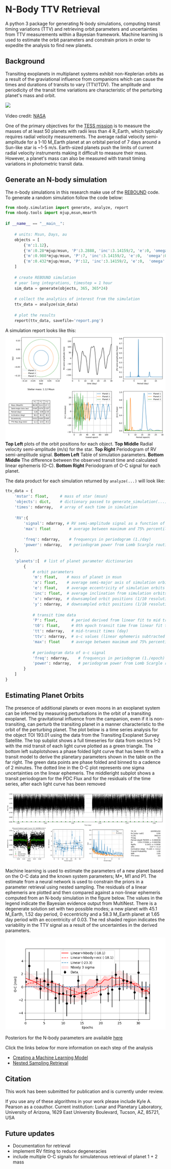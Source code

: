 # N-Body TTV Retrieval
A python 3 package for generating N-body simulations, computing transit timing variations (TTV) and retrieving orbit parameters and uncertainties from TTV measurements within a Bayesian framework. Machine learning is used to estimate the orbit parameters and constrain priors in order to expedite the analysis to find new planets.

## Background
Transiting exoplanets in multiplanet systems exhibit non-Keplerian orbits as a result of the graviational influence from companions which can cause the times and durations of transits to vary (TTV/TDV). The amplitude and periodicity of the transit time variations are characteristic of the perturbing planet's mass and orbit. 

![](exoplanet_ttv.gif)

Video credit: [NASA](https://www.youtube.com/watch?v=rqQ1xKsNIQE)

One of the primary objectives for the [TESS mission](https://tess.mit.edu/) is to measure the masses of at least 50 planets with radii less than 4 R_Earth, which typically requires radial velocity measurements. The average radial velocity semi-amplitude for a 1-10 M_Earth planet at an orbital period of 7 days around a Sun-like star is ~1-5 m/s. Earth-sized planets push the limits of current radial velocity instruments making it difficult to measure their mass. However, a planet's mass can also be measured with transit timing variations in photometric transit data.

## Generate an N-body simulation 
The n-body simulations in this research make use of the [REBOUND](https://rebound.readthedocs.io) code. To generate a random simulation follow the code below: 
```python
from nbody.simulation import generate, analyze, report
from nbody.tools import mjup,msun,mearth

if __name__ == "__main__":
    
    # units: Msun, Days, au
    objects = [
        {'m':1.12},
        {'m':0.28*mjup/msun, 'P':3.2888, 'inc':3.14159/2, 'e':0, 'omega':0  }, 
        {'m':0.988*mjup/msun, 'P':7, 'inc':3.14159/2, 'e':0,  'omega':0  }, 
        {'m':0.432*mjup/msun, 'P':12, 'inc':3.14159/2, 'e':0,  'omega':0  }, 
    ]

    # create REBOUND simulation
    # year long integrations, timestep = 1 hour
    sim_data = generate(objects, 365, 365*24)

    # collect the analytics of interest from the simulation
    ttv_data = analyze(sim_data)

    # plot the results 
    report(ttv_data, savefile='report.png')
```
A simulation report looks like this: 
![](figures/report_simulation.png)
**Top Left** plots of the orbit positions for each object. **Top Middle** Radial velocity semi-amplitude (m/s) for the star. **Top Right** Periodogram of RV semi-amplitude signal. **Bottom Left** Table of simulation parameters. **Bottom Middle** The difference between the observed transit time and calculated linear ephemeris (O-C). **Bottom Right** Periodogram of O-C signal for each planet. 

The data product for each simulation returned by `analyze(...)` will look like: 
```python
ttv_data = {
    'mstar': float,     # mass of star (msun)
    'objects': dict,    # dictionary passed to generate_simulation(...) method 
    'times': ndarray,   # array of each time in simulation 

    'RV':{
        'signal': ndarray, # RV semi-amplitude signal as a function of time (m/s)
        'max': float        # average between maximum and 75% percentile of RV semi-amplitude (m/s)

        'freq': ndarray,    # frequencys in periodogram (1./day)
        'power': ndarray,   # periodogram power from Lomb Scargle routine
    },

    'planets':[  # list of planet parameter dictionaries 
        {
            # orbit parameters
            'm': float,    # mass of planet in msun
            'a': float,    # average semi-major axis of simulation orbits (au)
            'e': float,    # average eccentricity of simulation orbits
            'inc': float,  # average inclination from simulation orbits
            'x': ndarray,  # downsampled orbit positions (1/10 resolution, au)
            'y': ndarray,  # downsampled orbit positions (1/10 resolution, au)

            # transit time data 
            'P': float,      # period derived from linear fit to mid transit times (day)
            't0': float,     # 0th epoch transit time from linear fit to mid transit times (day)
            'tt': ndarray,   # mid-transit times (day)
            'ttv': ndarray,  # o-c values (linear ephemeris subtracted from tt) (day)
            'max': float     # average between maximum and 75% percentile of O-C signal (min)

            # periodogram data of o-c signal 
            'freq': ndarray,    # frequencys in periodogram (1./epoch)
            'power': ndarray,   # periodogram power from Lomb Scargle routine
        }
    ]
}
```

## Estimating Planet Orbits
The presence of additional planets or even moons in an exoplanet system can be inferred by measuring perturbations in the orbit of a transiting exoplanet. The gravitational influence from the campanion, even if it is non-transiting, can perturb the transiting planet in a manner characteristic to the orbit of the perturbing planet. The plot below is a time series analysis for the object TOI 193.01 using the data from the Transiting Exoplanet Survey Satellite. The top subplot shows a full timeseries for data from sectors 1–2 with the mid transit of each light curve plotted as a green triangle. The bottom left subplotshows a phase folded light curve that has been fit with a transit model to derive the planetary parameters shown in the table on the far right. The green data points are phase folded and binned to a cadence of 2 minutes. The dotted line in the O-C plot represents one sigma uncertainties on the linear ephemeris. The middleright subplot shows a transit periodogram for the PDC Flux and for the residuals of the time series, after each light curve has been removed

![](figures/timeseries_183985250.png)

Machine learning is used to estimate the parameters of a new planet based on the O-C data and the known system parameters; M*, M1 and P1. The estimate from a neural network is used to constrain the priors in a parameter retrieval using nested sampling. The residuals of a linear ephemeris are plotted and then compared against a non-linear ephemeris computed from an N-body simulation in the figure below. The values in the legend indicate the Bayesian evidence output from MultiNest. There is a degenerate solution set with two possible modes; a new planet with 45.1 M_Earth, 1.52 day period, 0 eccentricity and a 58.3 M_Earth planet at 1.65 day period with an eccentricity of 0.03. The red shaded region indicates the variability in the TTV signal as a result of the uncertainties in the derived parameters.

![](figures/planetX_ttvfit.png)

Posteriors for the N-body parameters are available [here](figures/planetX_nbody_posterior_zoom.png)

Click the links below for more information on each step of the analysis
- [Creating a Machine Learning Model](simulations/)
- [Nested Sampling Retrieval]()


## Citation 
This work has been submitted for publication and is currently under review. 

If you use any of these algorithms in your work please include Kyle A. Pearson as a coauthor. Current institution: Lunar and Planetary Laboratory, University of Arizona, 1629 East University Boulevard, Tucson, AZ, 85721, USA

## Future updates
- Documentation for retrieval
- implement RV fitting to reduce degeneracies
- include multiple O-C signals for simulatenous retrieval of planet 1 + 2 mass